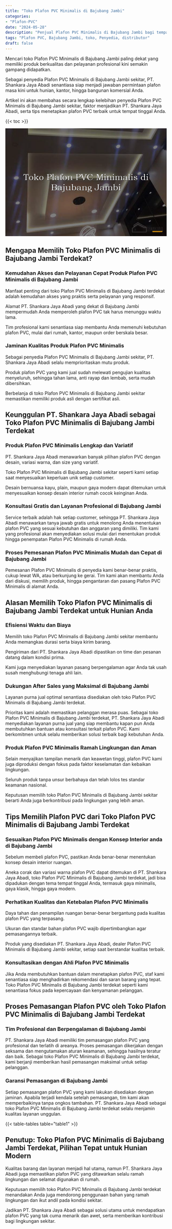 ```yaml
---
title: "Toko Plafon PVC Minimalis di Bajubang Jambi"
categories: 
- "Plafon-PVC"
date: "2024-05-28"
description: "Penjual Plafon PVC Minimalis di Bajubang Jambi bagi tempat tinggal, office, dan gerai. Plafon terbaik, pilihan motif, variasi warna elegan, beserta servis pemasangan dikerjakan oleh teknisi ahli dan kepastian resmi!|Layanan penyediaan Plafon PVC Minimalis di Bajubang Jambi bagi kebutuhan rumah, perkantoran, maupun toko, beserta produk unggulan dan penempatan oleh tenaga ahli profesional serta jaminan resmi.|Pilihan Plafon PVC Minimalis di Bajubang Jambi yang terbukti untuk hunian, perkantoran, serta gerai, bersama plafon terbaik dan instalasi ditangani oleh tenaga ahli ahli dan kepastian resmi.|Penjualan Plafon PVC Minimalis di Bajubang Jambi bagi tempat tinggal, office, dan toko, dengan material terbaik dan pemasangan oleh teknisi ahli, dilengkapi beserta jaminan resmi.}"
tags: "Plafon PVC, Bajubang Jambi, toko, Penyedia, distributor"
draft: false
---
```


Mencari toko Plafon PVC Minimalis di Bajubang Jambi paling dekat yang memiliki produk berkualitas dan pelayanan profesional kini semakin gampang didapatkan.

Sebagai penyedia Plafon PVC Minimalis di Bajubang Jambi sekitar, PT. Shankara Jaya Abadi senantiasa siap menjadi jawaban permintaan plafon masa kini untuk hunian, kantor, hingga bangunan komersial Anda.

Artikel ini akan membahas secara lengkap kelebihan penyedia Plafon PVC Minimalis di Bajubang Jambi sekitar, faktor menjadikan PT. Shankara Jaya Abadi, serta tips menetapkan plafon PVC terbaik untuk tempat tinggal Anda.

{{< toc >}}

![Toko Plafon PVC Minimalis di Bajubang Jambi](/images/Plafon-PVC/Toko-Plafon-PVC-Minimalis-di-Bajubang-Jambi.png)


## Mengapa Memilih Toko Plafon PVC Minimalis di Bajubang Jambi Terdekat?

### Kemudahan Akses dan Pelayanan Cepat Produk Plafon PVC Minimalis di Bajubang Jambi

Manfaat penting dari toko Plafon PVC Minimalis di Bajubang Jambi terdekat adalah kemudahan akses yang praktis serta pelayanan yang responsif.

Alamat PT. Shankara Jaya Abadi yang dekat di Bajubang Jambi mempermudah Anda memperoleh plafon PVC tak harus menunggu waktu lama.

Tim profesional kami senantiasa siap membantu Anda memenuhi kebutuhan plafon PVC, mulai dari rumah, kantor, maupun order berskala besar.

### Jaminan Kualitas Produk Plafon PVC Minimalis

Sebagai penyedia Plafon PVC Minimalis di Bajubang Jambi sekitar, PT. Shankara Jaya Abadi selalu memprioritaskan mutu produk.

Produk plafon PVC yang kami jual sudah melewati pengujian kualitas menyeluruh, sehingga tahan lama, anti rayap dan lembab, serta mudah dibersihkan.

Berbelanja di toko Plafon PVC Minimalis di Bajubang Jambi sekitar memastikan memiliki produk asli dengan sertifikat asli.

## Keunggulan PT. Shankara Jaya Abadi sebagai Toko Plafon PVC Minimalis di Bajubang Jambi Terdekat

### Produk Plafon PVC Minimalis Lengkap dan Variatif

PT. Shankara Jaya Abadi menawarkan banyak pilihan plafon PVC dengan desain, variasi warna, dan size yang variatif.

Toko Plafon PVC Minimalis di Bajubang Jambi sekitar seperti kami setiap saat menyesuaikan keperluan unik setiap customer.

Desain bernuansa kayu, plain, maupun gaya modern dapat ditemukan untuk menyesuaikan konsep desain interior rumah cocok keinginan Anda.

### Konsultasi Gratis dan Layanan Profesional di Bajubang Jambi

Service terbaik adalah hak setiap customer, sehingga PT. Shankara Jaya Abadi menawarkan tanya jawab gratis untuk menolong Anda menentukan plafon PVC yang sesuai kebutuhan dan anggaran yang dimiliki. Tim kami yang profesional akan menyediakan solusi mulai dari menentukan produk hingga penempatan Plafon PVC Minimalis di rumah Anda.

### Proses Pemesanan Plafon PVC Minimalis Mudah dan Cepat di Bajubang Jambi

Pemesanan Plafon PVC Minimalis di penyedia kami benar-benar praktis, cukup lewat WA, atau berkunjung ke gerai. Tim kami akan membantu Anda dari diskusi, memilih produk, hingga pengantaran dan pasang Plafon PVC Minimalis di alamat Anda.

## Alasan Memilih Toko Plafon PVC Minimalis di Bajubang Jambi Terdekat untuk Hunian Anda

### Efisiensi Waktu dan Biaya

Memilih toko Plafon PVC Minimalis di Bajubang Jambi sekitar membantu Anda memangkas durasi serta biaya kirim barang.

Pengiriman dari PT. Shankara Jaya Abadi dipastikan on time dan pesanan datang dalam kondisi prima.

Kami juga menyediakan layanan pasang berpengalaman agar Anda tak usah susah menghubungi tenaga ahli lain.

### Dukungan After Sales yang Maksimal di Bajubang Jambi

Layanan purna jual optimal senantiasa disediakan oleh toko Plafon PVC Minimalis di Bajubang Jambi terdekat.

Prioritas kami adalah memastikan pelanggan merasa puas. Sebagai toko Plafon PVC Minimalis di Bajubang Jambi terdekat, PT. Shankara Jaya Abadi menyediakan layanan purna jual yang siap membantu kapan pun Anda membutuhkan bantuan atau konsultasi terkait plafon PVC. Kami berkomitmen untuk selalu memberikan solusi terbaik bagi kebutuhan Anda.

### Produk Plafon PVC Minimalis Ramah Lingkungan dan Aman

Selain menyajikan tampilan menarik dan keawetan tinggi, plafon PVC kami juga diproduksi dengan fokus pada faktor keselamatan dan kebaikan lingkungan.

Seluruh produk tanpa unsur berbahaya dan telah lolos tes standar keamanan nasional.

Keputusan memilih toko Plafon PVC Minimalis di Bajubang Jambi sekitar berarti Anda juga berkontribusi pada lingkungan yang lebih aman.

## Tips Memilih Plafon PVC dari Toko Plafon PVC Minimalis di Bajubang Jambi Terdekat

### Sesuaikan Plafon PVC Minimalis dengan Konsep Interior anda di Bajubang Jambi

Sebelum membeli plafon PVC, pastikan Anda benar-benar menentukan konsep desain interior ruangan.

Aneka corak dan variasi warna plafon PVC dapat ditemukan di PT. Shankara Jaya Abadi, toko Plafon PVC Minimalis di Bajubang Jambi terdekat, jadi bisa dipadukan dengan tema tempat tinggal Anda, termasuk gaya minimalis, gaya klasik, hingga gaya modern.

### Perhatikan Kualitas dan Ketebalan Plafon PVC Minimalis

Daya tahan dan penampilan ruangan benar-benar bergantung pada kualitas plafon PVC yang terpasang.

Ukuran dan standar bahan plafon PVC wajib dipertimbangkan agar pemasangannya terbaik.

Produk yang disediakan PT. Shankara Jaya Abadi, dealer Plafon PVC Minimalis di Bajubang Jambi sekitar, setiap saat berstandar kualitas terbaik.

### Konsultasikan dengan Ahli Plafon PVC Minimalis

Jika Anda membutuhkan bantuan dalam menetapkan plafon PVC, staf kami senantiasa siap menghadirkan rekomendasi dan saran barang yang tepat. Toko Plafon PVC Minimalis di Bajubang Jambi terdekat seperti kami senantiasa fokus pada kepercayaan dan kenyamanan pelanggan.

## Proses Pemasangan Plafon PVC oleh Toko Plafon PVC Minimalis di Bajubang Jambi Terdekat

### Tim Profesional dan Berpengalaman di Bajubang Jambi

PT. Shankara Jaya Abadi memiliki tim pemasangan plafon PVC yang profesional dan terlatih di areanya. Proses pemasangan dikerjakan dengan seksama dan mengutamakan aturan keamanan, sehingga hasilnya teratur dan baik. Sebagai toko Plafon PVC Minimalis di Bajubang Jambi terdekat, kami berjanji memberikan hasil pemasangan maksimal untuk setiap pelanggan.

### Garansi Pemasangan di Bajubang Jambi

Setiap pemasangan plafon PVC yang kami lakukan disediakan dengan jaminan. Apabila terjadi kendala setelah pemasangan, tim kami akan memperbaikinya tanpa ongkos tambahan. PT. Shankara Jaya Abadi sebagai toko Plafon PVC Minimalis di Bajubang Jambi terdekat selalu menjamin kualitas layanan unggulan.

{{< table-tables table="table1" >}}

## Penutup: Toko Plafon PVC Minimalis di Bajubang Jambi Terdekat, Pilihan Tepat untuk Hunian Modern

Kualitas barang dan layanan menjadi hal utama, namun PT. Shankara Jaya Abadi juga memastikan plafon PVC yang ditawarkan selalu ramah lingkungan dan selamat digunakan di rumah.

Keputusan memilih toko Plafon PVC Minimalis di Bajubang Jambi terdekat menandakan Anda juga mendorong penggunaan bahan yang ramah lingkungan dan ikut andil pada kondisi sekitar.

Jadikan PT. Shankara Jaya Abadi sebagai solusi utama untuk mendapatkan plafon PVC yang tak cuma menarik dan awet, serta memberikan kontribusi bagi lingkungan sekitar.